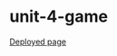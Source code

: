 # unit-4-game

<a href="https://rehlingera.github.io/unit-4-game" target="_blank">Deployed page</a>
<br />
<br />

